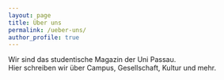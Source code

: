 ```yaml
---
layout: page
title: Über uns
permalink: /ueber-uns/
author_profile: true
---
```


Wir sind das studentische Magazin der Uni Passau.  
Hier schreiben wir über Campus, Gesellschaft, Kultur und mehr.
